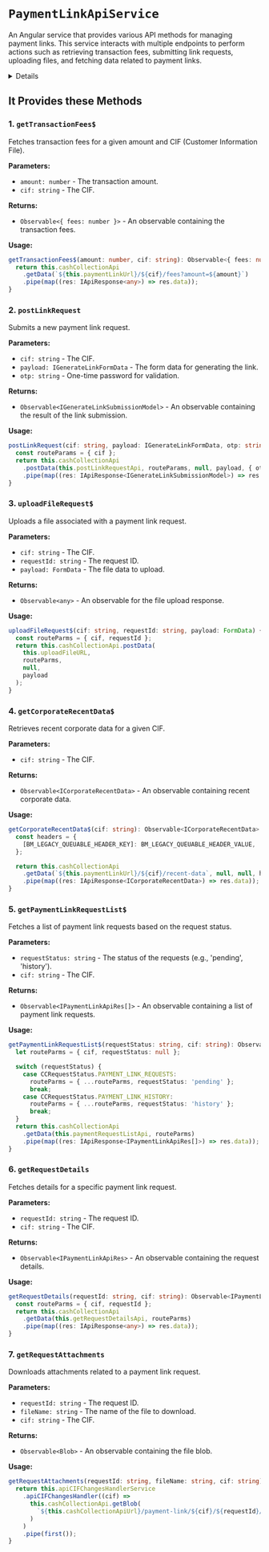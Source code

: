 # `PaymentLinkApiService`

An Angular service that provides various API methods for managing payment links. This service interacts with multiple endpoints to perform actions such as retrieving transaction fees, submitting link requests, uploading files, and fetching data related to payment links.

<details>
<pre>

```ts
import {
  BM_LEGACY_QUEUABLE_HEADER_KEY,
  BM_LEGACY_QUEUABLE_HEADER_VALUE,
} from '@bmonline/legacy/bm-legacy-services';
import {
  ICorporateRecentData,
  IGenerateLinkFormData,
  IGenerateLinkSubmissionModel,
  IPaymentLinkApiRes,
} from '../../../shared/models/payment-link-model';
import { Injectable, inject } from '@angular/core';
import { Observable, first, map } from 'rxjs';

import { ApiCIFChangesHandlerService } from './api-cif-change-handler.service';
import { CCRequestStatus } from '../../../shared/enum';
import { CashCollectionApiService } from './cash-collection-api.service';
import { IApiResponse } from '@bmcorp/corp-core';

@Injectable({ providedIn: 'root' })
export class PaymentLinkApiService {
  public apiCIFChangesHandlerService = inject(ApiCIFChangesHandlerService);

  private cashCollectionApiUrl = this.cashCollectionApi.baseUrl;
  private paymentLinkUrl = `${this.cashCollectionApiUrl}/payment-link`;
  private uploadFileURL = `${this.cashCollectionApiUrl}/payment-link/:cif/:requestId/upload`;
  private postLinkRequestApi = `${this.cashCollectionApiUrl}/payment-link/:cif/submit`;
  private paymentRequestListApi = `${this.cashCollectionApiUrl}/payment-link/:cif/requests/:requestStatus`;
  private getRequestDetailsApi = `${this.cashCollectionApiUrl}/payment-link/:cif/:requestId`;
  private downloadAttachmentApi = `${this.cashCollectionApiUrl}/payment-link/:cif/:requestId/download/:fileName`;

  constructor(private cashCollectionApi: CashCollectionApiService) {}

  getTransactionFees$(
    amount: number,
    cif: string
  ): Observable<{ fees: number }> {
    return this.cashCollectionApi
      .getData(`${this.paymentLinkUrl}/${cif}/fees?amount=${amount}`)
      .pipe(map((res: IApiResponse<any>) => res.data));
  }

  postLinkRequest(
    cif: string,
    payload: IGenerateLinkFormData,
    otp: string
  ): Observable<IGenerateLinkSubmissionModel> {
    const routeParams = { cif };
    return this.cashCollectionApi
      .postData(this.postLinkRequestApi, routeParams, null, payload, { otp })
      .pipe(map((res: IApiResponse<IGenerateLinkSubmissionModel>) => res.data));
  }

  uploadFileRequest$(cif: string, requestId: string, payload: FormData) {
    const routeParms = { cif, requestId };
    return this.cashCollectionApi.postData(
      this.uploadFileURL,
      routeParms,
      null,
      payload
    );
  }

  getCorporateRecentData$(cif: string): Observable<ICorporateRecentData> {
    const headers = {
      [BM_LEGACY_QUEUABLE_HEADER_KEY]: BM_LEGACY_QUEUABLE_HEADER_VALUE,
    };

    return this.cashCollectionApi
      .getData(`${this.paymentLinkUrl}/${cif}/recent-data`, null, null, headers)
      .pipe(map((res: IApiResponse<ICorporateRecentData>) => res.data));
  }

  getPaymentLinkRequestList$(
    requestStatus: string,
    cif: string
  ): Observable<IPaymentLinkApiRes[]> {
    let routeParms = { cif, requestStatus: null };

    switch (requestStatus) {
      case CCRequestStatus.PAYMENT_LINK_REQUESTS:
        routeParms = { ...routeParms, requestStatus: 'pending' };
        break;
      case CCRequestStatus.PAYMENT_LINK_HISTORY:
        routeParms = { ...routeParms, requestStatus: 'history' };
        break;
    }
    return this.cashCollectionApi
      .getData(this.paymentRequestListApi, routeParms)
      .pipe(map((res: IApiResponse<IPaymentLinkApiRes[]>) => res.data));
  }

  getRequestDetails(
    requestId: string,
    cif: string
  ): Observable<IPaymentLinkApiRes> {
    const routeParms = { cif, requestId };
    return this.cashCollectionApi
      .getData(this.getRequestDetailsApi, routeParms)
      .pipe(map((res: IApiResponse<any>) => res.data));
  }

  getRequestAttachments(requestId: string, fileName: string, ciff: string) {
    return this.apiCIFChangesHandlerService
      .apiCIFChangesHandler((cif) =>
        this.cashCollectionApi.getBlob(
          `${this.cashCollectionApiUrl}/payment-link/${cif}/${requestId}/download/${fileName}`
        )
      )
      .pipe(first());
  }
}


```
  
</pre>
</details>



## It Provides these Methods

### 1. `getTransactionFees$`

Fetches transaction fees for a given amount and CIF (Customer Information File).

**Parameters:**
- `amount: number` - The transaction amount.
- `cif: string` - The CIF.

**Returns:**
- `Observable<{ fees: number }>` - An observable containing the transaction fees.

**Usage:**

```typescript
getTransactionFees$(amount: number, cif: string): Observable<{ fees: number }> {
  return this.cashCollectionApi
    .getData(`${this.paymentLinkUrl}/${cif}/fees?amount=${amount}`)
    .pipe(map((res: IApiResponse<any>) => res.data));
}
```

### 2. `postLinkRequest`

Submits a new payment link request.

**Parameters:**
- `cif: string` - The CIF.
- `payload: IGenerateLinkFormData` - The form data for generating the link.
- `otp: string` - One-time password for validation.

**Returns:**
- `Observable<IGenerateLinkSubmissionModel>` - An observable containing the result of the link submission.

**Usage:**

```typescript
postLinkRequest(cif: string, payload: IGenerateLinkFormData, otp: string): Observable<IGenerateLinkSubmissionModel> {
  const routeParams = { cif };
  return this.cashCollectionApi
    .postData(this.postLinkRequestApi, routeParams, null, payload, { otp })
    .pipe(map((res: IApiResponse<IGenerateLinkSubmissionModel>) => res.data));
}
```

### 3. `uploadFileRequest$`

Uploads a file associated with a payment link request.

**Parameters:**
- `cif: string` - The CIF.
- `requestId: string` - The request ID.
- `payload: FormData` - The file data to upload.

**Returns:**
- `Observable<any>` - An observable for the file upload response.

**Usage:**

```typescript
uploadFileRequest$(cif: string, requestId: string, payload: FormData) {
  const routeParms = { cif, requestId };
  return this.cashCollectionApi.postData(
    this.uploadFileURL,
    routeParms,
    null,
    payload
  );
}
```

### 4. `getCorporateRecentData$`

Retrieves recent corporate data for a given CIF.

**Parameters:**
- `cif: string` - The CIF.

**Returns:**
- `Observable<ICorporateRecentData>` - An observable containing recent corporate data.

**Usage:**

```typescript
getCorporateRecentData$(cif: string): Observable<ICorporateRecentData> {
  const headers = {
    [BM_LEGACY_QUEUABLE_HEADER_KEY]: BM_LEGACY_QUEUABLE_HEADER_VALUE,
  };

  return this.cashCollectionApi
    .getData(`${this.paymentLinkUrl}/${cif}/recent-data`, null, null, headers)
    .pipe(map((res: IApiResponse<ICorporateRecentData>) => res.data));
}
```

### 5. `getPaymentLinkRequestList$`

Fetches a list of payment link requests based on the request status.

**Parameters:**
- `requestStatus: string` - The status of the requests (e.g., 'pending', 'history').
- `cif: string` - The CIF.

**Returns:**
- `Observable<IPaymentLinkApiRes[]>` - An observable containing a list of payment link requests.

**Usage:**

```typescript
getPaymentLinkRequestList$(requestStatus: string, cif: string): Observable<IPaymentLinkApiRes[]> {
  let routeParms = { cif, requestStatus: null };

  switch (requestStatus) {
    case CCRequestStatus.PAYMENT_LINK_REQUESTS:
      routeParms = { ...routeParms, requestStatus: 'pending' };
      break;
    case CCRequestStatus.PAYMENT_LINK_HISTORY:
      routeParms = { ...routeParms, requestStatus: 'history' };
      break;
  }
  return this.cashCollectionApi
    .getData(this.paymentRequestListApi, routeParms)
    .pipe(map((res: IApiResponse<IPaymentLinkApiRes[]>) => res.data));
}
```

### 6. `getRequestDetails`

Fetches details for a specific payment link request.

**Parameters:**
- `requestId: string` - The request ID.
- `cif: string` - The CIF.

**Returns:**
- `Observable<IPaymentLinkApiRes>` - An observable containing the request details.

**Usage:**

```typescript
getRequestDetails(requestId: string, cif: string): Observable<IPaymentLinkApiRes> {
  const routeParms = { cif, requestId };
  return this.cashCollectionApi
    .getData(this.getRequestDetailsApi, routeParms)
    .pipe(map((res: IApiResponse<any>) => res.data));
}
```

### 7. `getRequestAttachments`

Downloads attachments related to a payment link request.

**Parameters:**
- `requestId: string` - The request ID.
- `fileName: string` - The name of the file to download.
- `cif: string` - The CIF.

**Returns:**
- `Observable<Blob>` - An observable containing the file blob.

**Usage:**

```typescript
getRequestAttachments(requestId: string, fileName: string, cif: string) {
  return this.apiCIFChangesHandlerService
    .apiCIFChangesHandler((cif) =>
      this.cashCollectionApi.getBlob(
        `${this.cashCollectionApiUrl}/payment-link/${cif}/${requestId}/download/${fileName}`
      )
    )
    .pipe(first());
}
```

